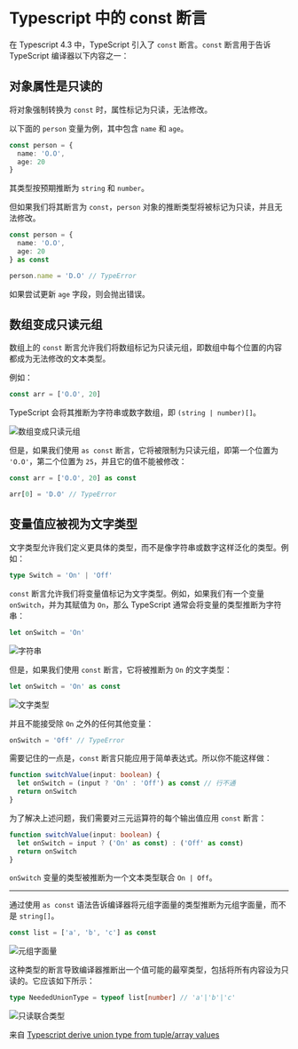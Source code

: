 # Typescript 中的 const 断言

在 Typescript 4.3 中，TypeScript 引入了 `const` 断言。`const` 断言用于告诉 TypeScript 编译器以下内容之一：

## 对象属性是只读的

将对象强制转换为 `const` 时，属性标记为只读，无法修改。

以下面的 `person` 变量为例，其中包含 `name` 和 `age`。

```ts
const person = {
  name: 'O.O',
  age: 20
}
```

其类型按预期推断为 `string` 和 `number`。

但如果我们将其断言为 `const`，`person` 对象的推断类型将被标记为只读，并且无法修改。

```ts
const person = {
  name: 'O.O',
  age: 20
} as const

person.name = 'D.O' // TypeError
```

如果尝试更新 `age` 字段，则会抛出错误。

## 数组变成只读元组

数组上的 `const` 断言允许我们将数组标记为只读元组，即数组中每个位置的内容都成为无法修改的文本类型。

例如：

```ts
const arr = ['O.O', 20]
```

TypeScript 会将其推断为字符串或数字数组，即 `(string | number)[]`。

![数组变成只读元组](https://upload-images.jianshu.io/upload_images/18281896-3525987296e5e7e3.png?imageMogr2/auto-orient/strip%7CimageView2/2/w/1240)

但是，如果我们使用 `as const` 断言，它将被限制为只读元组，即第一个位置为 `'O.O'`，第二个位置为 `25`，并且它的值不能被修改：

```ts
const arr = ['O.O', 20] as const

arr[0] = 'D.O' // TypeError
```

## 变量值应被视为文字类型

文字类型允许我们定义更具体的类型，而不是像字符串或数字这样泛化的类型。例如：

```ts
type Switch = 'On' | 'Off'
```

`const` 断言允许我们将变量值标记为文字类型。例如，如果我们有一个变量 `onSwitch`，并为其赋值为 `On`，那么 TypeScript 通常会将变量的类型推断为字符串：

```ts
let onSwitch = 'On'
```

![字符串](https://upload-images.jianshu.io/upload_images/18281896-8cac895de33cc56c.png?imageMogr2/auto-orient/strip%7CimageView2/2/w/1240)

但是，如果我们使用 `const` 断言，它将被推断为 `On` 的文字类型：

```ts
let onSwitch = 'On' as const
```

![文字类型](https://upload-images.jianshu.io/upload_images/18281896-8f171acc96a349df.png?imageMogr2/auto-orient/strip%7CimageView2/2/w/1240)

并且不能接受除 `On` 之外的任何其他变量：

```ts
onSwitch = 'Off' // TypeError
```

需要记住的一点是，`const` 断言只能应用于简单表达式。所以你不能这样做：

```ts
function switchValue(input: boolean) {
  let onSwitch = (input ? 'On' : 'Off') as const // 行不通
  return onSwitch
}
```

为了解决上述问题，我们需要对三元运算符的每个输出值应用 `const` 断言：

```ts
function switchValue(input: boolean) {
  let onSwitch = input ? ('On' as const) : ('Off' as const)
  return onSwitch
}
```

`onSwitch` 变量的类型被推断为一个文本类型联合 `On | Off`。

---

通过使用 `as const` 语法告诉编译器将元组字面量的类型推断为元组字面量，而不是 `string[]`。

```ts
const list = ['a', 'b', 'c'] as const
```

![元组字面量](https://upload-images.jianshu.io/upload_images/18281896-57ad9dfb14041776.png?imageMogr2/auto-orient/strip%7CimageView2/2/w/1240)

这种类型的断言导致编译器推断出一个值可能的最窄类型，包括将所有内容设为只读的。它应该如下所示：

```ts
type NeededUnionType = typeof list[number] // 'a'|'b'|'c'
```

![只读联合类型](https://upload-images.jianshu.io/upload_images/18281896-b558bd7d93da267e.png?imageMogr2/auto-orient/strip%7CimageView2/2/w/1240)

来自 [Typescript derive union type from tuple/array values](https://stackoverflow.com/questions/45251664/typescript-derive-union-type-from-tuple-array-values)
